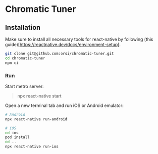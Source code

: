 # Chromatic Tuner

## Installation
Make sure to install all necessary tools for react-native by following (this guide)[https://reactnative.dev/docs/environment-setup].

```bash
git clone git@github.com:orsi/chromatic-tuner.git
cd chromatic-tuner
npm ci
```

### Run
Start metro server:  
> npx react-native start
  
Open a new terminal tab and run iOS or Android emulator:
```bash
# Android
npx react-native run-android

# iOS
cd ios
pod install
cd ..
npx react-native run-ios 
```
